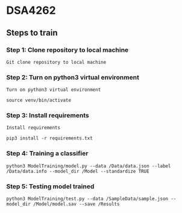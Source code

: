 # DSA4262

## Steps to train 

### Step 1: Clone repository to local machine
```
Git clone repository to local machine
```

### Step 2: Turn on python3 virtual environment
```
Turn on python3 virtual environment

source venv/bin/activate
```

### Step 3: Install requirements
```
Install requirements

pip3 install -r requirements.txt
```

### Step 4: Training a classifier 
```
python3 ModelTraining/model.py --data /Data/data.json --label /Data/data.info --model_dir /Model --standardize TRUE  
```

### Step 5: Testing model trained
```
python3 ModelTraining/test.py --data /SampleData/sample.json --model_dir /Model/model.sav --save /Results
```